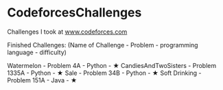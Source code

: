 # CodeforcesChallenges
Challenges I took at www.codeforces.com

Finished Challenges:
(Name of Challenge - Problem - programming language - difficulty)

Watermelon - Problem 4A - Python - ★
CandiesAndTwoSisters - Problem 1335A - Python - ★
Sale - Problem 34B - Python - ★
Soft Drinking - Problem 151A - Java - ★
